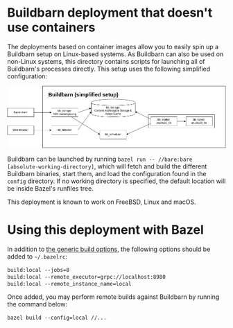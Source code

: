 # Buildbarn deployment that doesn't use containers

The deployments based on container images allow you to easily spin up a
Buildbarn setup on Linux-based systems. As Buildbarn can also be used on
non-Linux systems, this directory contains scripts for launching
all of Buildbarn's processes directly. This setup uses the following
simplified configuration:

<p align="center">
  <img src="bb-overview-simplified.png" alt="Overview of the simplified Buildbarn setup"/>
</p>

Buildbarn can be launched by running
`bazel run -- //bare:bare [absolute-working-directory]`, which will fetch
and build the different Buildbarn binaries, start them, and load the
configuration found in the `config` directory. If no working directory is
specified, the default location will be inside Bazel's runfiles tree.

This deployment is known to work on FreeBSD, Linux and macOS.

# Using this deployment with Bazel

In addition to [the generic build options](../bazelrc),
the following options should be added to `~/.bazelrc`:

```
build:local --jobs=8
build:local --remote_executor=grpc://localhost:8980
build:local --remote_instance_name=local
```

Once added, you may perform remote builds against Buildbarn by running
the command below:

```
bazel build --config=local //...
```
